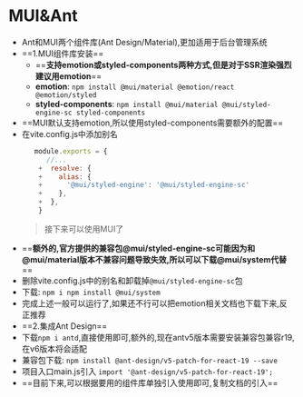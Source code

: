 # MUI&Ant
- Ant和MUI两个组件库(Ant Design/Material),更加适用于后台管理系统
- ==1.MUI组件库安装==
  - ==**支持emotion或styled-components两种方式,但是对于SSR渲染强烈建议用emotion**==
  - **emotion**: `npm install @mui/material @emotion/react @emotion/styled`
  - **styled-components**: `npm install @mui/material @mui/styled-engine-sc styled-components`
- ==MUI默认支持emotion,所以使用styled-components需要额外的配置==
- 在vite.config.js中添加别名
  ```js
     module.exports = {
        //...
      +  resolve: {
      +    alias: {
      +      '@mui/styled-engine': '@mui/styled-engine-sc'
      +    },
      +  },
      }
  ```
  > 接下来可以使用MUI了
- ==**额外的,官方提供的兼容包@mui/styled-engine-sc可能因为和@mui/material版本不兼容问题导致失效,所以可以下载@mui/system代替**==
- 删除vite.config.js中的别名和卸载掉`@mui/styled-engine-sc`包
- 下载: `npm i npm install @mui/system`
- 完成上述一般可以运行了,如果还不行可以把emotion相关文档也下载下来,反正推荐
- ==2.集成Ant Design== 
- 下载`npm i antd`,直接使用即可,额外的,现在antv5版本需要安装兼容包兼容r19,在v6版本将会适配
- 兼容包下载: `npm install @ant-design/v5-patch-for-react-19 --save`
- 项目入口main.js引入 `import '@ant-design/v5-patch-for-react-19';`
- ==目前下来,可以根据要用的组件库单独引入使用即可,复制文档的引入==